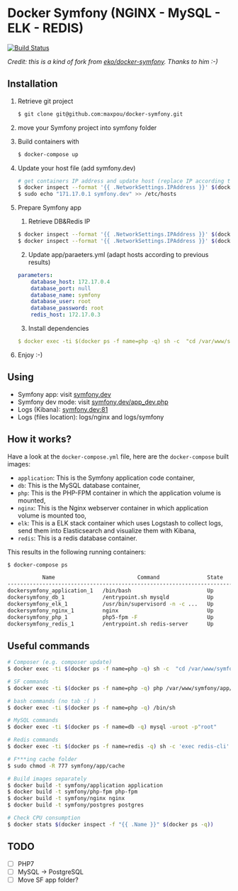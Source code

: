 # Docker Symfony (NGINX - MySQL - ELK - REDIS)

[![Build Status](https://travis-ci.org/maxpou/docker-symfony.svg?branch=master)](https://travis-ci.org/maxpou/docker-symfony)

*Credit: this is a kind of fork from [eko/docker-symfony](https://github.com/eko/docker-symfony). Thanks to him :-)*

## Installation

1. Retrieve git project

    ```bash
    $ git clone git@github.com:maxpou/docker-symfony.git
    ```

2. move your Symfony project into symfony folder
3. Build containers with

    ```bash
    $ docker-compose up
    ```

4. Update your host file (add symfony.dev)

    ```bash
    # get containers IP address and update host (replace IP according to your configuration)
    $ docker inspect --format '{{ .NetworkSettings.IPAddress }}' $(docker ps -f name=php -q)
    $ sudo echo "171.17.0.1 symfony.dev" >> /etc/hosts
    ```

5. Prepare Symfony app
    1. Retrieve DB&Redis IP

    ```bash
    $ docker inspect --format '{{ .NetworkSettings.IPAddress }}' $(docker ps -f name=db -q)
    $ docker inspect --format '{{ .NetworkSettings.IPAddress }}' $(docker ps -f name=redis -q)
    ```

    2. Update app/paraeters.yml (adapt hosts according to previous results)

    ```yml
    parameters:
        database_host: 172.17.0.4
        database_port: null
        database_name: symfony
        database_user: root
        database_password: root
        redis_host: 172.17.0.3
    ```

    3. Install dependencies

    ```yml
    $ docker exec -ti $(docker ps -f name=php -q) sh -c  "cd /var/www/symfony/ && composer install"
    ```

6. Enjoy :-)

## Using

* Symfony app: visit [symfony.dev](http://symfony.dev)  
* Symfony dev mode: visit [symfony.dev/app_dev.php](http://symfony.dev/app_dev.php)  
* Logs (Kibana): [symfony.dev:81](http://symfony.dev:81)
* Logs (files location): logs/nginx and logs/symfony

## How it works?

Have a look at the `docker-compose.yml` file, here are the `docker-compose` built images:

* `application`: This is the Symfony application code container,
* `db`: This is the MySQL database container,
* `php`: This is the PHP-FPM container in which the application volume is mounted,
* `nginx`: This is the Nginx webserver container in which application volume is mounted too,
* `elk`: This is a ELK stack container which uses Logstash to collect logs, send them into Elasticsearch and visualize them with Kibana,
* `redis`: This is a redis database container.

This results in the following running containers:

```bash
$ docker-compose ps

           Name                          Command               State              Ports            
--------------------------------------------------------------------------------------------------
dockersymfony_application_1   /bin/bash                        Up                                  
dockersymfony_db_1            /entrypoint.sh mysqld            Up      0.0.0.0:3306->3306/tcp      
dockersymfony_elk_1           /usr/bin/supervisord -n -c ...   Up      0.0.0.0:81->80/tcp          
dockersymfony_nginx_1         nginx                            Up      443/tcp, 0.0.0.0:80->80/tcp
dockersymfony_php_1           php5-fpm -F                      Up      0.0.0.0:9000->9000/tcp      
dockersymfony_redis_1         /entrypoint.sh redis-server      Up      0.0.0.0:6379->6379/tcp      
```

## Useful commands

```bash
# Composer (e.g. composer update)
$ docker exec -ti $(docker ps -f name=php -q) sh -c  "cd /var/www/symfony/ && composer update"

# SF commands
$ docker exec -ti $(docker ps -f name=php -q) php /var/www/symfony/app/console cache:clear

# bash commands (no tab :( )
$ docker exec -ti $(docker ps -f name=php -q) /bin/sh

# MySQL commands
$ docker exec -ti $(docker ps -f name=db -q) mysql -uroot -p"root"

# Redis commands
$ docker exec -ti $(docker ps -f name=redis -q) sh -c 'exec redis-cli'

# F***ing cache folder
$ sudo chmod -R 777 symfony/app/cache

# Build images separately
$ docker build -t symfony/application application
$ docker build -t symfony/php-fpm php-fpm
$ docker build -t symfony/nginx nginx
$ docker build -t symfony/postgres postgres

# Check CPU consumption
$ docker stats $(docker inspect -f "{{ .Name }}" $(docker ps -q))
```

## TODO

- [ ] PHP7
- [ ] MySQL -> PostgreSQL
- [ ] Move SF app folder?

